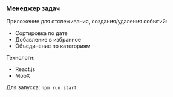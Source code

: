 ### Менеджер задач
Приложение для отслеживания, создания/удаления событий:
- Сортировка по дате
- Добавление в избранное
- Объединение по категориям

Технологи:
- React.js
- MobX

Для запуска:
`npm run start`
